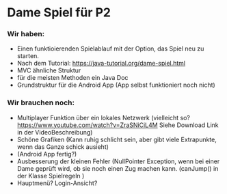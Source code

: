 # Dame Spiel für P2

### Wir haben: 

- Einen funktioierenden Spielablauf mit der Option, das Spiel neu zu starten.
- Nach dem Tutorial: https://java-tutorial.org/dame-spiel.html
- MVC ähnliche Struktur
- für die meisten Methoden ein Java Doc
- Grundstruktur für die Android App (App selbst funktioniert noch nicht)

### Wir brauchen noch:

- Multiplayer Funktion über ein lokales Netzwerk (vielleicht so? https://www.youtube.com/watch?v=ZraSNiCiL4M Siehe Download Link in der VideoBeschreibung)
- Schöne Grafiken (Kann ruhig schlicht sein, aber gibt viele Extrapunkte, wenn das Ganze schick ausieht)
- (Android App fertig?)
- Ausbesserung der kleinen Fehler (NullPointer Exception, wenn bei einer Dame geprüft wird, ob sie noch einen Zug machen kann. (canJump() in der Klasse Spielregeln )
- Hauptmenü? Login-Ansicht?



